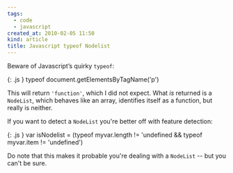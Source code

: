 ```yaml
---
tags:
  - code
  - javascript
created_at: 2010-02-05 11:50
kind: article
title: Javascript typeof Nodelist
---
```

Beware of Javascript’s quirky `typeof`:

{: .js }
    typeof document.getElementsByTagName('p')

This will return `'function'`, which I did not expect. What _is_ returned is a `NodeList`, which behaves like an array, identifies itself as a function, but really is neither.

If you want to detect a `NodeList` you're better off with feature detection:

{: .js }
    var isNodelist = (typeof myvar.length != 'undefined &&
      typeof myvar.item != 'undefined')

Do note that this makes it probable you're dealing with a `NodeList` -- but you can't be sure.
